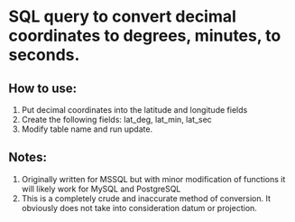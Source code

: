 # SQL query to convert decimal coordinates to degrees, minutes, to seconds.

## How to use:

1. Put decimal coordinates into the latitude and longitude fields
1. Create the following fields: lat_deg, lat_min, lat_sec
1. Modify table name and run update.

## Notes:

1. Originally written for MSSQL but with minor modification of functions
it will likely work for MySQL and PostgreSQL
1. This is a completely crude and inaccurate method of conversion. It
obviously does not take into consideration datum or projection.
